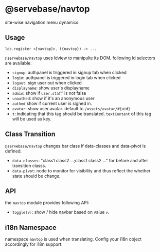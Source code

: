 # @servebase/navtop

site-wise navigation menu dynamics


## Usage

    ldc.register <[navtop]>, ({navtop}) -> ...


`@servebase/navtop` uses ldview to manipulte its DOM. following ld selectors are available:

 - `signup`: authpanel is triggered in signup tab when clicked
 - `login`: authpanel is triggered in login tab when clicked
 - `logout`: sign user out when clicked
 - `displayname`: show user's displayname
 - `admin`: show if `user.staff` is not false
 - `unauthed`: show if it's an anonymous user
 - `authed` show if current user is signed in.
 - `avatar`: show user avatar. default to `/assets/avatar/#{uid}`
 - `t`: indicating that this tag should be translated. `textContent` of this tag will be used as key.


## Class Transition

`@servebase/navtop` changes bar class if data-classes and data-pivot is defined.

 - `data-classes`: "class1 class2 ...;class1 class2 ..." for before and after transition classs.
 - `data-pivot`: node to monitor for visibility and thus reflect the whether state should be change.


## API

the `navtop` module provides following API:

 - `toggle(v)`: show / hide navbar based on value `v`.


## i18n Namespace

namespace `navtop` is used when translating. Config your i18n object accordingly for i18n support.
